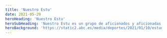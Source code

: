 ```yaml
---
title: 'Nuestro Estu'
date: 2021-05-29
heroHeading: 'Nuestro Estu'
heroSubHeading: 'Nuestro Estu es un grupo de aficionados y aficionadas que busca servir de puente entre la afición y la directiva en estos tiempos difíciles, transmitiendo desde la hinchada las ideas, críticas y sugerencias que puedan ayudar a que el Estudiantes mejore el rumbo de los últimos años y vuelva a ser una fuente de ilusión y orgullo para todos'
heroBackground: 'https://static2.abc.es/media/deportes/2021/01/10/estudiantes2-kRa--620x349@abc.jpg'
---
```

